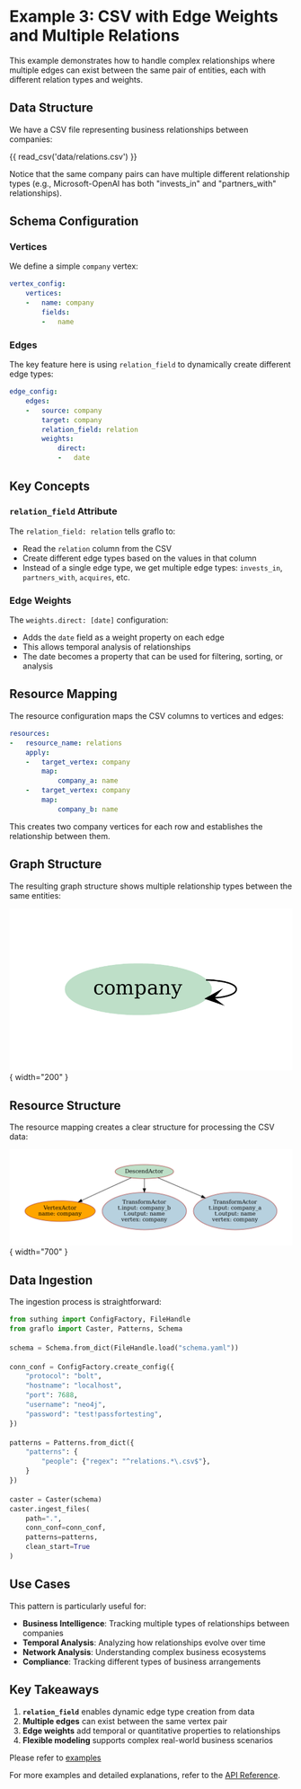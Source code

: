 # Example 3: CSV with Edge Weights and Multiple Relations

This example demonstrates how to handle complex relationships where multiple edges can exist between the same pair of entities, each with different relation types and weights.

## Data Structure

We have a CSV file representing business relationships between companies:


{{ read_csv('data/relations.csv') }}

Notice that the same company pairs can have multiple different relationship types (e.g., Microsoft-OpenAI has both "invests_in" and "partners_with" relationships).

## Schema Configuration

### Vertices
We define a simple `company` vertex:

```yaml
vertex_config:
    vertices:
    -   name: company
        fields:
        -   name
```

### Edges
The key feature here is using `relation_field` to dynamically create different edge types:

```yaml
edge_config:
    edges:
    -   source: company
        target: company
        relation_field: relation
        weights:
            direct:
            -   date
```

## Key Concepts

### `relation_field` Attribute
The `relation_field: relation` tells graflo to:

- Read the `relation` column from the CSV
- Create different edge types based on the values in that column
- Instead of a single edge type, we get multiple edge types: `invests_in`, `partners_with`, `acquires`, etc.

### Edge Weights
The `weights.direct: [date]` configuration:

- Adds the `date` field as a weight property on each edge
- This allows temporal analysis of relationships
- The date becomes a property that can be used for filtering, sorting, or analysis

## Resource Mapping

The resource configuration maps the CSV columns to vertices and edges:

```yaml
resources:
-   resource_name: relations
    apply:
    -   target_vertex: company
        map:
            company_a: name
    -   target_vertex: company
        map:
            company_b: name
```

This creates two company vertices for each row and establishes the relationship between them.

## Graph Structure

The resulting graph structure shows multiple relationship types between the same entities:

![Company Relationships](../assets/3-ingest-csv-edge-weights/figs/companies_vc2vc.png){ width="200" }

## Resource Structure

The resource mapping creates a clear structure for processing the CSV data:

![Resource Relations](../assets/3-ingest-csv-edge-weights/figs/companies.resource-relations.png){ width="700" }

## Data Ingestion

The ingestion process is straightforward:

```python
from suthing import ConfigFactory, FileHandle
from graflo import Caster, Patterns, Schema

schema = Schema.from_dict(FileHandle.load("schema.yaml"))

conn_conf = ConfigFactory.create_config({
    "protocol": "bolt",
    "hostname": "localhost",
    "port": 7688,
    "username": "neo4j",
    "password": "test!passfortesting",
})

patterns = Patterns.from_dict({
    "patterns": {
        "people": {"regex": "^relations.*\.csv$"},
    }
})

caster = Caster(schema)
caster.ingest_files(
    path=".",
    conn_conf=conn_conf,
    patterns=patterns,
    clean_start=True
)
```

## Use Cases

This pattern is particularly useful for:
 
- **Business Intelligence**: Tracking multiple types of relationships between companies
- **Temporal Analysis**: Analyzing how relationships evolve over time
- **Network Analysis**: Understanding complex business ecosystems
- **Compliance**: Tracking different types of business arrangements

## Key Takeaways

1. **`relation_field`** enables dynamic edge type creation from data
2. **Multiple edges** can exist between the same vertex pair
3. **Edge weights** add temporal or quantitative properties to relationships
4. **Flexible modeling** supports complex real-world business scenarios

Please refer to [examples](https://github.com/growgraph/graflo/tree/main/examples/3-ingest-csv-edge-weights)

For more examples and detailed explanations, refer to the [API Reference](../reference/index.md).
